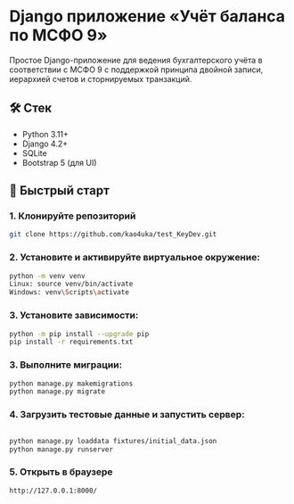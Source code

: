 # Django приложение «Учёт баланса по МСФО 9»

Простое Django-приложение для ведения бухгалтерского учёта в соответствии с МСФО 9 с поддержкой принципа двойной записи, иерархией счетов и сторнируемых транзакций.

## 🛠 Стек

- Python 3.11+
- Django 4.2+
- SQLite
- Bootstrap 5 (для UI)

## 🚀 Быстрый старт

### 1. Клонируйте репозиторий

```bash
git clone https://github.com/kao4uka/test_KeyDev.git
```
### 2. Установите и активируйте виртуальное окружение:
```bash
python -m venv venv
Linux: source venv/bin/activate 
Windows: venv\Scripts\activate
```
### 3. Установите зависимости:

```bash
python -m pip install --upgrade pip
pip install -r requirements.txt
```

### 3. Выполните миграции:
```bash
python manage.py makemigrations
python manage.py migrate
```
### 4. Загрузить тестовые данные и запустить сервер:
```bash 

python manage.py loaddata fixtures/initial_data.json
python manage.py runserver
```

### 5. Открыть в браузере
```bash
http://127.0.0.1:8000/
